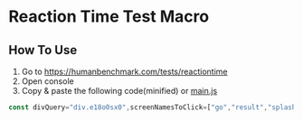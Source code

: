 # Reaction Time Test Macro

## How To Use
1. Go to https://humanbenchmark.com/tests/reactiontime
2. Open console
3. Copy & paste the following code(minified) or [main.js](main.js)

```js
const divQuery="div.e18o0sx0",screenNamesToClick=["go","result","splash"],screenNamesToStop=["score"],macroLoopDelay=1,messages={started:"Macro: started",stopped:"Macro: stopped",aleady_started:"Error: Macro aleady started",not_running:"Error: Macro is not running",clicked:"Macro: clicked"},clickEvent=new MouseEvent("mousedown",{view:window,bubbles:!0,cancelable:!0}),div=document.querySelector("div.e18o0sx0");function isScreenNameIsInList(e){for(let s of e)if(div.classList.contains("view-"+s))return!0;return!1}let macroIsRunning=!1;function macroMain(){if(isScreenNameIsInList(screenNamesToClick)&&(div.dispatchEvent(clickEvent),console.log(messages.clicked)),isScreenNameIsInList(screenNamesToStop)){macroStop();return}macroIsRunning&&setTimeout(macroMain,1)}function macroStart(){macroIsRunning?console.log(messages.aleady_started):(macroIsRunning=!0,console.log(messages.started),macroMain())}function macroStop(){macroIsRunning?(macroIsRunning=!1,console.log(messages.stopped)):console.log(messages.not_running)}macroStart();
```
